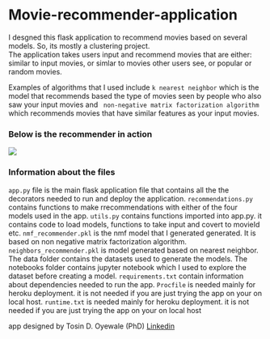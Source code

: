 # Movie-recommender-application
I desgned this flask application to recommend movies based on several models. So, its mostly a clustering project.  
The application takes users input and recommend movies that are either: similar to input movies, or simlar to movies other users see, or popular or random movies. 

Examples of algorithms that I used include ```k nearest neighbor``` which is the model that recommends based the type of movies seen by people who also saw your input movies and ``` non-negative matrix factorization algorithm``` which recommends movies that have similar features as your input movies.  



### Below is the recommender in action

![](movie_recommender.gif)

### Information about the files 
```app.py``` file is the main flask application file that contains all the the decorators needed to run and deploy the application. 
```recommendations.py``` contains functions to make rrecommendations with either of the four models used in the app. 
```utils.py``` contains functions imported into app.py. it contains code to load models, functions to take input and covert to movieId etc. 
```nmf_recommender.pkl``` is the nmf model that I generated generated. It is based on non negative matrix factorization algorithm. 
```neighbors_recommender.pkl``` is model generated based on nearest neighbor. 
The data folder contains the datasets used to generate the models. 
The notebooks folder contains jupyter notebook which I used to explore the dataset before creating a model. 
```requirements.txt``` contain information about dependencies needed to run the app. 
```Procfile``` is needed mainly for heroku deployment. it is not needed if you are just trying the app on your on local host. 
```runtime.txt```  is needed mainly for heroku deployment. it is not needed if you are just trying the app on your on local host
<br />

app designed by Tosin D. Oyewale (PhD)
[Linkedin](https://www.linkedin.com/in/tosin-oyewale/)



